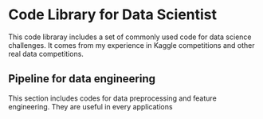# Code Library for Data Scientist

This code libraray includes a set of commonly used code for data science challenges. It comes from my experience in Kaggle competitions and other real data competitions. 


## Pipeline for data engineering

This section includes codes for data preprocessing and feature engineering. They are useful in every applications